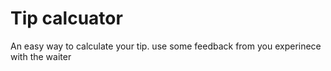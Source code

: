 # Tip calcuator 
 An easy way to calculate your tip. use some feedback from you experinece with the waiter 
